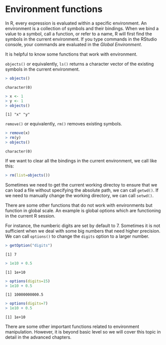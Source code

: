 

# Environment functions

In R, every expression is evaluated within a specific environment. An environment is a collection of symbols and their bindings. When we bind a value to a symbol, call a function, or refer to a name, R will first find the symbols in the current environment. If you type commands in the RStudio console, your commands are evaluated in the *Global Environment*.

It is helpful to know some functions that work with environment.

`objects()` or equivalently, `ls()` returns a character vector of the existing symbols in the current environment.


```r
> objects()
```

```
character(0)
```

```r
> x <- 1
> y <- 1
> objects()
```

```
[1] "x" "y"
```

`remove()` or equivalently, `rm()` removes existing symbols.


```r
> remove(x)
> rm(y)
> objects()
```

```
character(0)
```

If we want to clear all the bindings in the current environment, we call like this:


```r
> rm(list=objects())
```

Sometimes we need to get the current working directoy to ensure that we can load a file without specifying the absolute path, we can call `getwd()`. If we need to manually change the working directory, we can call `setwd()`.

There are some other functions that do not work with environments but function in global scale. An example is global options which are functioning in the current R session.

For instance, the numberic digits are set by default to 7. Sometimes it is not sufficient when we deal with some big numbers that need higher precision. We can call `options()` to change the `digits` option to a larger number.


```r
> getOption("digits")
```

```
[1] 7
```

```r
> 1e10 + 0.5
```

```
[1] 1e+10
```

```r
> options(digits=15)
> 1e10 + 0.5
```

```
[1] 10000000000.5
```

```r
> options(digits=7)
> 1e10 + 0.5
```

```
[1] 1e+10
```

There are some other important functions related to environment manipulation. However, it is beyond basic level so we will cover this topic in detail in the advanced chapters.
